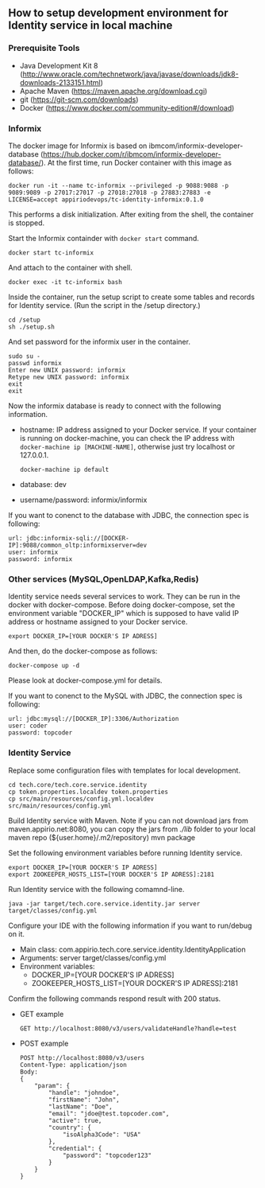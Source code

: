 ## How to setup development environment for Identity service in local machine

### Prerequisite Tools

- Java Development Kit 8 (http://www.oracle.com/technetwork/java/javase/downloads/jdk8-downloads-2133151.html)
- Apache Maven (https://maven.apache.org/download.cgi)
- git (https://git-scm.com/downloads)
- Docker (https://www.docker.com/community-edition#/download)


### Informix

The docker image for Informix is based on ibmcom/informix-developer-database (https://hub.docker.com/r/ibmcom/informix-developer-database/).
At the first time, run Docker container with this image as follows:

    docker run -it --name tc-informix --privileged -p 9088:9088 -p 9089:9089 -p 27017:27017 -p 27018:27018 -p 27883:27883 -e LICENSE=accept appiriodevops/tc-identity-informix:0.1.0

This performs a disk initialization. After exiting from the shell, the container is stopped.

Start the Informix containder with `docker start` command.

    docker start tc-informix

And attach to the container with shell.

    docker exec -it tc-informix bash

Inside the container, run the setup script to create some tables and records for Identity service. (Run the script in the /setup directory.)

    cd /setup
    sh ./setup.sh

And set password for the informix user in the container.

    sudo su - 
    passwd informix
    Enter new UNIX password: informix
    Retype new UNIX password: informix
    exit
    exit

Now the informix database is ready to connect with the following information.
- hostname: IP address assigned to your Docker service. If your container is running on docker-machine, you can check the IP address with `docker-machine ip [MACHINE-NAME]`, otherwise just try localhost or 127.0.0.1.

      docker-machine ip default

- database: dev
- username/password: informix/informix

If you want to conenct to the database with JDBC, the connection spec is following:

    url: jdbc:informix-sqli://[DOCKER-IP]:9088/common_oltp:informixserver=dev
    user: informix
    password: informix


### Other services (MySQL,OpenLDAP,Kafka,Redis)

Identity service needs several services to work. They can be run in the docker with docker-compose. 
Before doing docker-compose, set the environment variable "DOCKER_IP" which is supposed to have valid IP address or hostname assigned to your Docker service. 
	
	export DOCKER_IP=[YOUR DOCKER'S IP ADRESS]
	
And then, do the docker-compose as follows:

    docker-compose up -d

Please look at docker-compose.yml for details.

If you want to conenct to the MySQL with JDBC, the connection spec is following:

    url: jdbc:mysql://[DOCKER_IP]:3306/Authorization
    user: coder
    password: topcoder

### Identity Service

Replace some configuration files with templates for local development.
 
    cd tech.core/tech.core.service.identity
    cp token.properties.localdev token.properties
    cp src/main/resources/config.yml.localdev src/main/resources/config.yml

Build Identity service with Maven. Note if you can not download jars from maven.appirio.net:8080, you can copy the jars from *./lib* folder to your local maven repo (${user.home}/.m2/repository)
    mvn package

Set the following environment variables before running Identity service.

    export DOCKER_IP=[YOUR DOCKER'S IP ADRESS]
    export ZOOKEEPER_HOSTS_LIST=[YOUR DOCKER'S IP ADRESS]:2181

Run Identity service with the following comamnd-line.

    java -jar target/tech.core.service.identity.jar server target/classes/config.yml

Configure your IDE with the following information if you want to run/debug on it.

- Main class: com.appirio.tech.core.service.identity.IdentityApplication
- Arguments: server target/classes/config.yml
- Environment variables:
    - DOCKER_IP=[YOUR DOCKER'S IP ADRESS]
    - ZOOKEEPER_HOSTS_LIST=[YOUR DOCKER'S IP ADRESS]:2181

Confirm the following commands respond result with 200 status.

- GET example

      GET http://localhost:8080/v3/users/validateHandle?handle=test

- POST example

      POST http://localhost:8080/v3/users
      Content-Type: application/json
      Body:
      {
          "param": {
              "handle": "johndoe",
              "firstName": "John",
              "lastName": "Doe",
              "email": "jdoe@test.topcoder.com",
              "active": true,
              "country": {
                  "isoAlpha3Code": "USA"
              },
              "credential": {
                  "password": "topcoder123"
              }
          }
      }

